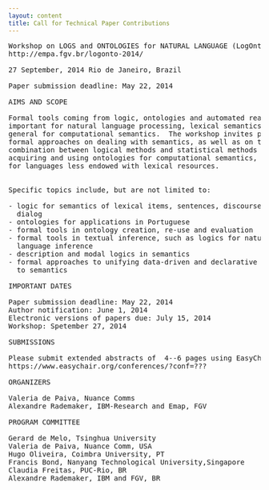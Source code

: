 ```yaml
---
layout: content
title: Call for Technical Paper Contributions
---
```


<pre>
Workshop on LOGS and ONTOLOGIES for NATURAL LANGUAGE (LogOnto 2014)
http://empa.fgv.br/logonto-2014/

27 September, 2014 Rio de Janeiro, Brazil

Paper submission deadline: May 22, 2014

AIMS AND SCOPE

Formal tools coming from logic, ontologies and automated reasoning are
important for natural language processing, lexical semantics and in
general for computational semantics.  The workshop invites papers on
formal approaches on dealing with semantics, as well as on the
combination between logical methods and statistical methods for
acquiring and using ontologies for computational semantics, especially
for languages less endowed with lexical resources.


Specific topics include, but are not limited to:

- logic for semantics of lexical items, sentences, discourse and
  dialog
- ontologies for applications in Portuguese
- formal tools in ontology creation, re-use and evaluation
- formal tools in textual inference, such as logics for natural
  language inference
- description and modal logics in semantics
- formal approaches to unifying data-driven and declarative approaches
  to semantics

IMPORTANT DATES

Paper submission deadline: May 22, 2014
Author notification: June 1, 2014
Electronic versions of papers due: July 15, 2014
Workshop: Spetember 27, 2014

SUBMISSIONS

Please submit extended abstracts of  4--6 pages using EasyChair:
https://www.easychair.org/conferences/?conf=???

ORGANIZERS

Valeria de Paiva, Nuance Comms
Alexandre Rademaker, IBM-Research and Emap, FGV

PROGRAM COMMITTEE 

Gerard de Melo, Tsinghua University 
Valeria de Paiva, Nuance Comm, USA
Hugo Oliveira, Coimbra University, PT
Francis Bond, Nanyang Technological University,Singapore 
Claudia Freitas, PUC-Rio, BR
Alexandre Rademaker, IBM and FGV, BR
</pre>
